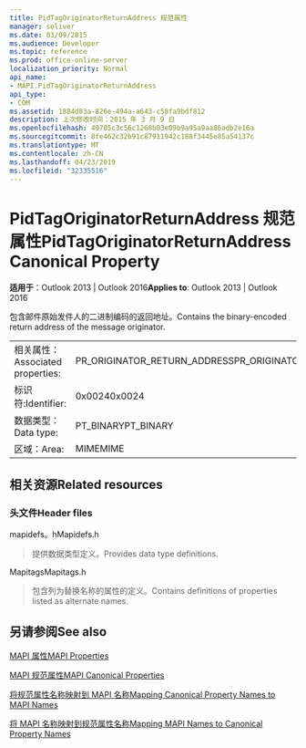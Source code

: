```yaml
---
title: PidTagOriginatorReturnAddress 规范属性
manager: soliver
ms.date: 03/09/2015
ms.audience: Developer
ms.topic: reference
ms.prod: office-online-server
localization_priority: Normal
api_name:
- MAPI.PidTagOriginatorReturnAddress
api_type:
- COM
ms.assetid: 1884d83a-826e-494a-a643-c58fa9bdf812
description: 上次修改时间：2015 年 3 月 9 日
ms.openlocfilehash: 49705c3c56c1268b03e09b9a95a9aa86adb2e16a
ms.sourcegitcommit: 8fe462c32b91c87911942c188f3445e85a54137c
ms.translationtype: MT
ms.contentlocale: zh-CN
ms.lasthandoff: 04/23/2019
ms.locfileid: "32335516"
---
```

# <a name="pidtagoriginatorreturnaddress-canonical-property"></a><span data-ttu-id="f4efb-103">PidTagOriginatorReturnAddress 规范属性</span><span class="sxs-lookup"><span data-stu-id="f4efb-103">PidTagOriginatorReturnAddress Canonical Property</span></span>

  
  
<span data-ttu-id="f4efb-104">**适用于**：Outlook 2013 | Outlook 2016</span><span class="sxs-lookup"><span data-stu-id="f4efb-104">**Applies to**: Outlook 2013 | Outlook 2016</span></span> 
  
<span data-ttu-id="f4efb-105">包含邮件原始发件人的二进制编码的返回地址。</span><span class="sxs-lookup"><span data-stu-id="f4efb-105">Contains the binary-encoded return address of the message originator.</span></span>
  
|||
|:-----|:-----|
|<span data-ttu-id="f4efb-106">相关属性：</span><span class="sxs-lookup"><span data-stu-id="f4efb-106">Associated properties:</span></span>  <br/> |<span data-ttu-id="f4efb-107">PR_ORIGINATOR_RETURN_ADDRESS</span><span class="sxs-lookup"><span data-stu-id="f4efb-107">PR_ORIGINATOR_RETURN_ADDRESS</span></span>  <br/> |
|<span data-ttu-id="f4efb-108">标识符:</span><span class="sxs-lookup"><span data-stu-id="f4efb-108">Identifier:</span></span>  <br/> |<span data-ttu-id="f4efb-109">0x0024</span><span class="sxs-lookup"><span data-stu-id="f4efb-109">0x0024</span></span>  <br/> |
|<span data-ttu-id="f4efb-110">数据类型：</span><span class="sxs-lookup"><span data-stu-id="f4efb-110">Data type:</span></span>  <br/> |<span data-ttu-id="f4efb-111">PT_BINARY</span><span class="sxs-lookup"><span data-stu-id="f4efb-111">PT_BINARY</span></span>  <br/> |
|<span data-ttu-id="f4efb-112">区域：</span><span class="sxs-lookup"><span data-stu-id="f4efb-112">Area:</span></span>  <br/> |<span data-ttu-id="f4efb-113">MIME</span><span class="sxs-lookup"><span data-stu-id="f4efb-113">MIME</span></span>  <br/> |
   
## <a name="related-resources"></a><span data-ttu-id="f4efb-114">相关资源</span><span class="sxs-lookup"><span data-stu-id="f4efb-114">Related resources</span></span>

### <a name="header-files"></a><span data-ttu-id="f4efb-115">头文件</span><span class="sxs-lookup"><span data-stu-id="f4efb-115">Header files</span></span>

<span data-ttu-id="f4efb-116">mapidefs。h</span><span class="sxs-lookup"><span data-stu-id="f4efb-116">Mapidefs.h</span></span>
  
> <span data-ttu-id="f4efb-117">提供数据类型定义。</span><span class="sxs-lookup"><span data-stu-id="f4efb-117">Provides data type definitions.</span></span>
    
<span data-ttu-id="f4efb-118">Mapitags</span><span class="sxs-lookup"><span data-stu-id="f4efb-118">Mapitags.h</span></span>
  
> <span data-ttu-id="f4efb-119">包含列为替换名称的属性的定义。</span><span class="sxs-lookup"><span data-stu-id="f4efb-119">Contains definitions of properties listed as alternate names.</span></span>
    
## <a name="see-also"></a><span data-ttu-id="f4efb-120">另请参阅</span><span class="sxs-lookup"><span data-stu-id="f4efb-120">See also</span></span>



[<span data-ttu-id="f4efb-121">MAPI 属性</span><span class="sxs-lookup"><span data-stu-id="f4efb-121">MAPI Properties</span></span>](mapi-properties.md)
  
[<span data-ttu-id="f4efb-122">MAPI 规范属性</span><span class="sxs-lookup"><span data-stu-id="f4efb-122">MAPI Canonical Properties</span></span>](mapi-canonical-properties.md)
  
[<span data-ttu-id="f4efb-123">将规范属性名称映射到 MAPI 名称</span><span class="sxs-lookup"><span data-stu-id="f4efb-123">Mapping Canonical Property Names to MAPI Names</span></span>](mapping-canonical-property-names-to-mapi-names.md)
  
[<span data-ttu-id="f4efb-124">将 MAPI 名称映射到规范属性名称</span><span class="sxs-lookup"><span data-stu-id="f4efb-124">Mapping MAPI Names to Canonical Property Names</span></span>](mapping-mapi-names-to-canonical-property-names.md)


